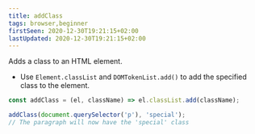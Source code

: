 ```yaml
---
title: addClass
tags: browser,beginner
firstSeen: 2020-12-30T19:21:15+02:00
lastUpdated: 2020-12-30T19:21:15+02:00
---
```


Adds a class to an HTML element.

- Use `Element.classList` and `DOMTokenList.add()` to add the specified class to the element.

```js
const addClass = (el, className) => el.classList.add(className);
```

```js
addClass(document.querySelector('p'), 'special');
// The paragraph will now have the 'special' class
```
